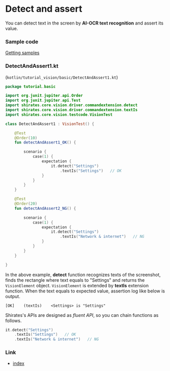 # Detect and assert

You can detect text in the screen by **AI-OCR text recognition** and assert its value.

### Sample code

[Getting samples](../../getting_samples.md)

### DetectAndAssert1.kt

(`kotlin/tutorial_vision/basic/DetectAndAssert1.kt`)

```kotlin
package tutorial.basic

import org.junit.jupiter.api.Order
import org.junit.jupiter.api.Test
import shirates.core.vision.driver.commandextension.detect
import shirates.core.vision.driver.commandextension.textIs
import shirates.core.vision.testcode.VisionTest

class DetectAndAssert1 : VisionTest() {

    @Test
    @Order(10)
    fun detectAndAssert1_OK() {

        scenario {
            case(1) {
                expectation {
                    it.detect("Settings")
                        .textIs("Settings")   // OK
                }
            }
        }
    }

    @Test
    @Order(20)
    fun detectAndAssert2_NG() {

        scenario {
            case(1) {
                expectation {
                    it.detect("Settings")
                        .textIs("Network & internet")   // NG
                }
            }
        }
    }

}
```

In the above example, **detect** function recognizes texts of the screenshot,
finds the rectangle where text equals to "Settings"
and returns the `VisionElement` object. `VisionElement` is extended by **textIs** extension function. When the text
equals to expected value, assertion log like below is output.

```
[OK]	(textIs)	<Settings> is "Settings"
```

Shirates's APIs are designed as _fluent API_, so you can chain functions as follows.

```kotlin
it.detect("Settings")
    .textIs("Settings")   // OK
    .textIs("Network & internet")   // NG
```

### Link

- [index](../../../index.md)
